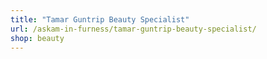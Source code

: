 ```yaml
---
title: "Tamar Guntrip Beauty Specialist"
url: /askam-in-furness/tamar-guntrip-beauty-specialist/
shop: beauty
---
```


